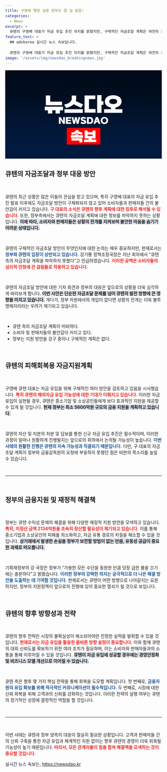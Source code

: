 ```yaml
---
title: 구영배 행방 실종 정부도 알 길 없음!
categories:
  - News
excerpt: >
  큐텐의 구영배 대표가 자금 유입 추진 의지를 밝혔지만, 구체적인 자금조달 계획은 여전히 오리무중. 정부는 판매대금 미정산 문제 해결을 위해 긴급 자금 지원에 나섰지만, 불안감은 커져만 간다. 클릭해 더 많은 정보를 확인해보세요!
feature_text: >
  ## adskorea 실시간 뉴스 속보입니다.

  큐텐의 구영배 대표가 자금 유입 추진 의지를 밝혔지만, 구체적인 자금조달 계획은 여전히 오리무중. 정부는 판매대금 미정산 문제 해결을 위해 긴급 자금 지원에 나섰지만, 불안감은 커져만 간다. 클릭해 더 많은 정보를 확인해보세요!
image: '/assets/img/newsdao_breakingnews.jpg'
---
```


<p><img src="/assets/img/newsdao_breakingnews.jpg" alt="adskorea 속보" /></p>

<h2 data-ke-size="size26">큐텐의 자금조달과 정부 대응 방안</h2>

<p data-ke-size="size16">&nbsp;</p>

<p>큐텐의 최근 상황은 많은 이들의 관심을 받고 있으며, 특히 구영배 대표의 자금 유입 추진 발표 이후에도 자금조달 방안이 구체화되지 않고 있어 소비자들과 판매자들 간의 불안감이 커지고 있습니다. <b><span style="color: #ee2323;">구 대표의 소식은 큐텐의 향후 계획에 대한 징후로 해석될 수 있습니다.</span></b> 또한, 정부측에서는 큐텐의 자금조달 계획에 대한 정보를 파악하지 못하는 상황입니다. <b><span style="background-color: #21538527;">이에 따라, 소비자와 판매자들은 상황의 전개를 지켜보며 불안한 마음을 숨기기 어려운 상태입니다.</span></b></p>

<p data-ke-size="size16">&nbsp;</p>

<p>큐텐의 구체적인 자금조달 방안이 무엇인지에 대한 논의는 매우 중요하지만, 현재로서는 <b><span style="color: #1a5490;">정부와 큐텐의 입장이 상반되고 있습니다.</span></b> 강기룡 정책조정국장은 지난 회의에서 “큐텐 측의 자금조달 계획을 파악하지 못했다”고 언급하였습니다. <b><span style="color: #ee2323;">이러한 공백은 소비자들의 심리적 안정에 큰 걸림돌로 작용하고 있습니다.</span></b> </p>

<p data-ke-size="size16">&nbsp;</p>

<p>큐텐의 자금조달 방안에 대한 기자 회견과 정부의 대응은 앞으로의 상황을 더욱 심각하게 바라보게 합니다. <b><span style="background-color: #21538527;">이번 사안은 단순한 자금조달 문제를 넘어 큐텐의 발전 방향에 큰 영향을 미치고 있습니다.</span></b> 게다가, 정부 차원에서의 개입이 없다면 상황의 전개는 더욱 불투명해지리라는 우려가 제기되고 있습니다. </p>

<p data-ke-size="size16">&nbsp;</p>

<ul>
    <li>큐텐 측의 자금조달 계획이 미비하다.</li>
    <li>소비자 및 판매자들의 불안감이 커지고 있다.</li>
    <li>정부는 지원 방안을 강구 중이나 구체적인 계획은 없다.</li>
</ul>

<p data-ke-size="size16">&nbsp;</p>

<h2 data-ke-size="size26">큐텐의 피해회복용 자금지원계획</h2>

<p data-ke-size="size16">&nbsp;</p>

<p>구영배 큐텐 대표는 자금 유입을 위해 구체적인 여러 방안을 검토하고 있음을 시사했습니다. <b><span style="color: #ee2323;">특히 큐텐의 해외자금 유입 가능성에 대한 기대가 이뤄지고 있습니다.</span></b> 이러한 자금유입이 실현될 경우, 큐텐은 중소기업 및 소상공인들에게 보다 효과적인 지원을 제공할 수 있게 될 것입니다. <b><span style="background-color: #21538527;">현재 정부는 최소 5600억원 규모의 금융 지원을 계획하고 있습니다.</span></b> </p>

<p data-ke-size="size16">&nbsp;</p>

<p>큐텐의 자산 및 지분의 처분 및 담보를 통한 신규 자금 유입 추진은 필수적이며, 이러한 과정이 얼마나 원활하게 진행될지는 앞으로의 회의에서 논의될 가능성이 높습니다. <b><span style="color: #1a5490;">이번 사태의 원활한 진행은 큐텐의 지속 가능성과 직결되기 때문입니다.</span></b> 다만, 구 대표의 자금조달 계획이 정부와 금융감독원의 요청에 부응하지 못했던 점은 비판의 목소리를 높일 수 있습니다.</p>

<p data-ke-size="size16">&nbsp;</p>

<hr>

<p data-ke-size="size16">&nbsp;</p>

<h2 data-ke-size="size26">정부의 금융지원 및 재정적 해결책</h2>

<p data-ke-size="size16">&nbsp;</p>

<p>정부는 큐텐 수익성 문제의 해결을 위해 다양한 재정적 지원 방안을 모색하고 있습니다. <b><span style="color: #ee2323;">특히, 미정산 금액 2134억원을 조속히 정산할 필요성이 제기되고 있습니다.</span></b> 이를 통해 중소기업과 소상공인의 피해를 최소화하고, 자금 유통 경로의 차질을 해소할 수 있을 것입니다. <b><span style="background-color: #21538527;">상거래에서 발생한 손실을 정부가 보전할 방법이 없는 만큼, 유동성 공급이 중요한 과제로 떠오릅니다.</span></b></p>

<p data-ke-size="size16">&nbsp;</p>

<p>기획재정부의 강 국장은 정부가 “가용한 모든 수단을 동원한 만큼 당장 급한 불을 끄기에는 충분하다”고 밝혔습니다. <b><span style="color: #1a5490;">이러한 정부의 강력한 의지는 궁극적으로 더 나은 해결 방안을 도출하는 데 기여할 것입니다.</span></b> 현재로서는 큐텐이 어떤 방향으로 나아갈지는 요원하지만, 정부의 지원정책이 앞으로의 진행에 있어 중요한 열쇠가 될 것으로 보입니다.</p>

<p data-ke-size="size16">&nbsp;</p>

<h2 data-ke-size="size26">큐텐의 향후 방향성과 전략</h2>

<p data-ke-size="size16">&nbsp;</p>

<p>큐텐의 향후 전략은 시장의 불확실성이 해소되어야만 진정한 실력을 발휘할 수 있을 것입니다. <b><span style="color: #ee2323;">현재로서는 자금 유입을 활용한 올바른 방향 설정이 중요합니다.</span></b> 이와 함께 큐텐의 대외 신뢰도를 확보하기 위한 여러 조치가 필요하며, 이는 소비자와 판매자들과의 소통을 통해 이루어질 수 있을 것입니다. <b><span style="background-color: #21538527;">큐텐이 자금 유입에 성공할 경우에는 경영안정화 및 비즈니스 모델 개선으로 이어질 수 있습니다.</span></b> </p>

<p data-ke-size="size16">&nbsp;</p>

<p>큐텐 측은 향후 몇 가지 핵심 전략을 통해 회복을 도모할 계획입니다. 첫 번째로, <b><span style="color: #1a5490;">금융자원의 유입 확보를 위해 적극적인 커뮤니케이션이 필수적입니다.</span></b> 두 번째로, 시장에 대한 신뢰 회복을 위해 고객과의 신뢰를 강화하는 것입니다. 이러한 전략의 실행 여부는 큐텐의 장기적인 성장에 결정적인 역할을 할 것입니다.</p>

<p data-ke-size="size16">&nbsp;</p>

<hr>

<p data-ke-size="size16">&nbsp;</p>

<p>이번 사태는 큐텐과 정부 양측의 대응이 절실히 필요한 상황입니다. 고객과 판매자들 간의 신뢰 구축을 통한 자금 유입과 체계적인 지원 없이는 향후 큐텐의 경영이 더욱 위축될 가능성이 높기 때문입니다. <b><span style="color: #ee2323;">따라서, 모든 관계자들이 힘을 합쳐 해결책을 모색하는 것이 중요할 것입니다.</span></b></p>
실시간 뉴스 속보는, <a href="https://newsdao.kr" rel="dofollow">https://newsdao.kr</a>


